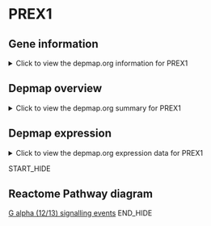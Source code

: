 <h1>PREX1</h1>

<h2>Gene information</h2>
<details>
  <summary>Click to view the depmap.org information for PREX1</summary>
  <iframe src="https://depmap.org/portal/gene/PREX1?tab=about" style="border:none;width:100%;height:800px"></iframe>
</details>

<h2>Depmap overview</h2>
<details>
  <summary>Click to view the depmap.org summary for PREX1</summary>
  <iframe src="https://depmap.org/portal/gene/PREX1?tab=overview" style="border:none;width:100%;height:800px"></iframe>
</details>

<h2>Depmap expression</h2>
<details>
  <summary>Click to view the depmap.org expression data for PREX1</summary>
  <iframe src="https://depmap.org/portal/gene/PREX1?tab=characterization" style="border:none;width:100%;height:800px"></iframe>
</details>


START_HIDE
<h2>Reactome Pathway diagram</h2>
<a href="https://reactome.org/PathwayBrowser/#/R-HSA-416482">G alpha (12/13) signalling events</a>
END_HIDE


